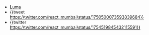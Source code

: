 - [Luma](https://lu.ma/react-mumbai-feb-2024)
- {{tweet https://twitter.com/react_mumbai/status/1750500073593839684}}
- {{twitter https://twitter.com/react_mumbai/status/1754519845432115591}}